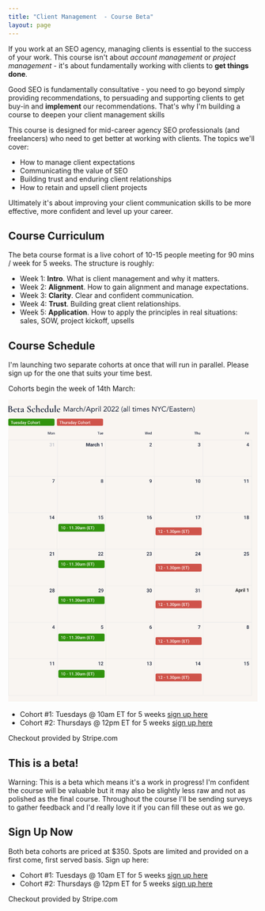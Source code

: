 ```yaml
---
title: "Client Management  - Course Beta"
layout: page
---
```


If you work at an SEO agency, managing clients is essential to the success of your work. This course isn't about *account management* or *project management* - it's about fundamentally working with clients to **get things done**.

Good SEO is fundamentally consultative - you need to go beyond simply providing recommendations, to persuading and supporting clients to get buy-in and **implement** our recommendations. That's why I'm building a course to deepen your client management skills

This course is designed for mid-career agency SEO professionals (and freelancers) who need to get better at working with clients. The topics we'll cover:

- How to manage client expectations
- Communicating the value of SEO
- Building trust and enduring client relationships
- How to retain and upsell client projects

Ultimately it's about improving your client communication skills to be more effective, more confident and level up your career.

## Course Curriculum

The beta course format is a live cohort of 10-15 people meeting for 90 mins / week for 5 weeks. The structure is roughly:

- Week 1: **Intro**. What is client management and why it matters.
- Week 2: **Alignment**. How to gain alignment and manage expectations.
- Week 3: **Clarity**. Clear and confident communication.
- Week 4: **Trust**. Building great client relationships.
- Week 5: **Application**. How to apply the principles in real situations: sales, SOW, project kickoff, upsells

## Course Schedule

<span class="red">I'm launching two separate cohorts at once that will run in parallel. Please sign up for the one that suits your time best.</span>

Cohorts begin the week of 14th March:

![](/images/2022-client-mgmt-beta-schedule.png)

- Cohort #1: Tuesdays @ 10am ET for 5 weeks [sign up here](https://buy.stripe.com/dR63evfv42xNdmU8wy)
- Cohort #2: Thursdays @ 12pm ET for 5 weeks [sign up here](https://buy.stripe.com/bIY16ngz8egv1EcaEH)

<span class="f5 black-50 i">Checkout provided by Stripe.com</span>

## This is a beta!

Warning: This is a beta which means it's a work in progress! I'm confident the course will be valuable but it may also be slightly less raw and not as polished as the final course. Throughout the course I'll be sending surveys to gather feedback and I'd really love it if you can fill these out as we go.

## Sign Up Now

Both beta cohorts are priced at $350. Spots are limited and provided on a first come, first served basis. Sign up here:

- Cohort #1: Tuesdays @ 10am ET for 5 weeks [sign up here](https://buy.stripe.com/dR63evfv42xNdmU8wy)
- Cohort #2: Thursdays @ 12pm ET for 5 weeks [sign up here](https://buy.stripe.com/bIY16ngz8egv1EcaEH)

<span class="f5 black-50 i">Checkout provided by Stripe.com</span>